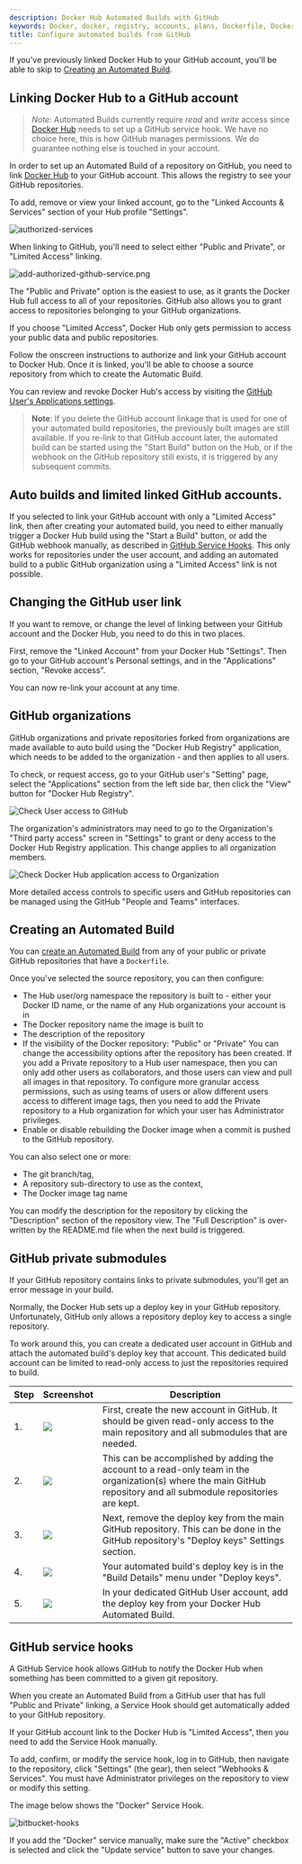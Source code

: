 ```yaml
---
description: Docker Hub Automated Builds with GitHub
keywords: Docker, docker, registry, accounts, plans, Dockerfile, Docker Hub, docs, documentation, trusted, builds, trusted builds,  automated builds, GitHub
title: Configure automated builds from GitHub
---
```


If you've previously linked Docker Hub to your GitHub account, you'll be able to
skip to [Creating an Automated Build](github.md#creating-an-automated-build).

## Linking Docker Hub to a GitHub account

> *Note:*
> Automated Builds currently require *read* and *write* access since
> [Docker Hub](https://hub.docker.com) needs to set up a GitHub service
> hook. We have no choice here, this is how GitHub manages permissions.
> We do guarantee nothing else is touched in your account.

In order to set up an Automated Build of a repository on GitHub, you need to
link [Docker Hub](https://hub.docker.com/account/authorized-services/) to your
GitHub account. This allows the registry to see your GitHub repositories.

To add, remove or view your linked account, go to the "Linked Accounts &
Services" section of your Hub profile "Settings".

![authorized-services](images/authorized-services.png)

When linking to GitHub, you'll need to select either "Public and Private",
or "Limited Access" linking.

![add-authorized-github-service.png](images/add-authorized-github-service.png)

The "Public and Private" option is the easiest to use, as it grants the Docker
Hub full access to all of your repositories. GitHub also allows you to grant
access to repositories belonging to your GitHub organizations.

If you choose "Limited Access", Docker Hub only gets permission to access your
public data and public repositories.

Follow the onscreen instructions to authorize and link your GitHub account to
Docker Hub. Once it is linked, you'll be able to choose a source repository from
which to create the Automatic Build.

You can review and revoke Docker Hub's access by visiting the
[GitHub User's Applications settings](https://github.com/settings/applications).

> **Note**: If you delete the GitHub account linkage that is used for one of your
> automated build repositories, the previously built images are still available.
> If you re-link to that GitHub account later, the automated build can be started
> using the "Start Build" button on the Hub, or if the webhook on the GitHub repository
> still exists, it is triggered by any subsequent commits.

## Auto builds and limited linked GitHub accounts.

If you selected to link your GitHub account with only a "Limited Access" link,
then after creating your automated build, you need to either manually
trigger a Docker Hub build using the "Start a Build" button, or add the GitHub
webhook manually, as described in [GitHub Service
Hooks](github.md#github-service-hooks). This only works for repositories
under the user account, and adding an automated build to a public GitHub
organization using a "Limited Access" link is not possible.

## Changing the GitHub user link

If you want to remove, or change the level of linking between your GitHub
account and the Docker Hub, you need to do this in two places.

First, remove the "Linked Account" from your Docker Hub "Settings". Then go to
your GitHub account's Personal settings, and in the "Applications" section,
"Revoke access".

You can now re-link your account at any time.

## GitHub organizations

GitHub organizations and private repositories forked from organizations are
made available to auto build using the "Docker Hub Registry" application, which
needs to be added to the organization - and then applies to all users.

To check, or request access, go to your GitHub user's "Setting" page, select the
"Applications" section from the left side bar, then click the "View" button for
"Docker Hub Registry".

![Check User access to GitHub](images/gh-check-user-org-dh-app-access.png)

The organization's administrators may need to go to the Organization's "Third
party access" screen in "Settings" to grant or deny access to the Docker Hub
Registry application. This change applies to all organization members.

![Check Docker Hub application access to Organization](images/gh-check-admin-org-dh-app-access.png)

More detailed access controls to specific users and GitHub repositories can be
managed using the GitHub "People and Teams" interfaces.

## Creating an Automated Build

You can [create an Automated Build](
https://hub.docker.com/add/automated-build/github/) from any of your
public or private GitHub repositories that have a `Dockerfile`.

Once you've selected the source repository, you can then configure:

- The Hub user/org namespace the repository is built to - either your Docker ID name, or the name of any Hub organizations your account is in
- The Docker repository name the image is built to
- The description of the repository
- If the visibility of the Docker repository: "Public" or "Private"
  You can change the accessibility options after the repository has been created.
  If you add a Private repository to a Hub user namespace, then you can only add other users
  as collaborators, and those users can view and pull all images in that
  repository. To configure more granular access permissions, such as using teams of
  users or allow different users access to different image tags, then you need
  to add the Private repository to a Hub organization for which your user has Administrator
  privileges.
- Enable or disable rebuilding the Docker image when a commit is pushed to the
  GitHub repository.

You can also select one or more:
- The git branch/tag,
- A repository sub-directory to use as the context,
- The Docker image tag name

You can modify the description for the repository by clicking the "Description" section
of the repository view.
The "Full Description" is over-written by the README.md file when the
next build is triggered.

## GitHub private submodules

If your GitHub repository contains links to private submodules, you'll get an
error message in your build.

Normally, the Docker Hub sets up a deploy key in your GitHub repository.
Unfortunately, GitHub only allows a repository deploy key to access a single
repository.

To work around this, you can create a dedicated user account in GitHub and
attach the automated build's deploy key that account. This dedicated build
account can be limited to read-only access to just the repositories required to
build.

<table class="table table-bordered">
  <thead>
    <tr>
      <th>Step</th>
      <th>Screenshot</th>
      <th>Description</th>
    </tr>
  </thead>
  <tbody>
    <tr>
      <td>1.</td>
      <td><img src="/docker-hub/images/gh_org_members.png"></td>
      <td>First, create the new account in GitHub. It should be given read-only
      access to the main repository and all submodules that are needed.</td>
    </tr>
    <tr>
      <td>2.</td>
      <td><img src="/docker-hub/images/gh_team_members.png"></td>
      <td>This can be accomplished by adding the account to a read-only team in
      the organization(s) where the main GitHub repository and all submodule
      repositories are kept.</td>
    </tr>
    <tr>
      <td>3.</td>
      <td><img src="/docker-hub/images/gh_repo_deploy_key.png"></td>
      <td>Next, remove the deploy key from the main GitHub repository. This can be done in the GitHub repository's "Deploy keys" Settings section.</td>
    </tr>
    <tr>
      <td>4.</td>
      <td><img src="/docker-hub/images/deploy_key.png"></td>
      <td>Your automated build's deploy key is in the "Build Details" menu
      under "Deploy keys".</td>
    </tr>
    <tr>
      <td>5.</td>
      <td><img src="/docker-hub/images/gh_add_ssh_user_key.png"></td>
      <td>In your dedicated GitHub User account, add the deploy key from your
      Docker Hub Automated Build.</td>
    </tr>
  </tbody>
</table>

## GitHub service hooks

A GitHub Service hook allows GitHub to notify the Docker Hub when something has
been committed to a given git repository.

When you create an Automated Build from a GitHub user that has full "Public and
Private" linking, a Service Hook should get automatically added to your GitHub
repository.

If your GitHub account link to the Docker Hub is "Limited Access", then you
need to add the Service Hook manually.

To add, confirm, or modify the service hook, log in to GitHub, then navigate to
the repository, click "Settings" (the gear), then select "Webhooks & Services".
You must have Administrator privileges on the repository to view or modify
this setting.

The image below shows the "Docker" Service Hook.

![bitbucket-hooks](images/github-side-hook.png)

If you add the "Docker" service manually, make sure the "Active" checkbox is
selected and click the "Update service" button to save your changes.
